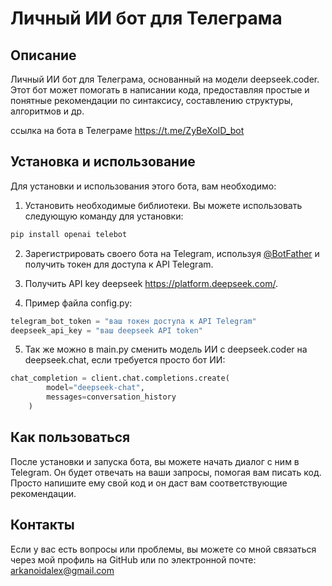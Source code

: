 # Личный ИИ бот для Телеграма

## Описание

Личный ИИ бот для Телеграма, основанный на модели deepseek.coder. Этот бот может помогать в написании кода, предоставляя простые и понятные рекомендации по синтаксису, составлению структуры, алгоритмов и др.

ссылка на бота в Телеграме <https://t.me/ZyBeXoID_bot>

## Установка и использование

Для установки и использования этого бота, вам необходимо:

1. Установить необходимые библиотеки. Вы можете использовать следующую команду для установки:

```bash
pip install openai telebot
```

2. Зарегистрировать своего бота на Telegram, используя [@BotFather](https://t.me/BotFather) и получить токен для доступа к API Telegram.

3. Получить API key deepseek <https://platform.deepseek.com/>.

4. Пример файла config.py:

```python
telegram_bot_token = "ваш токен доступа к API Telegram"
deepseek_api_key = "ваш deepseek API token"
```

5. Так же можно в main.py сменить модель ИИ с deepseek.coder на deepseek.chat, если требуется просто бот ИИ:

```python
chat_completion = client.chat.completions.create(
        model="deepseek-chat",
        messages=conversation_history
    )
```

## Как пользоваться

После установки и запуска бота, вы можете начать диалог с ним в Telegram. Он будет отвечать на ваши запросы, помогая вам писать код. Просто напишите ему свой код и он даст вам соответствующие рекомендации.

## Контакты

Если у вас есть вопросы или проблемы, вы можете со мной связаться через мой профиль на GitHub или по электронной почте: <arkanoidalex@gmail.com>
